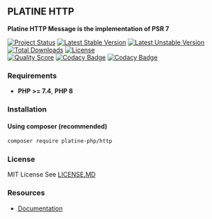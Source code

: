 ## PLATINE HTTP
**Platine HTTP Message is the implementation of PSR 7**

[![Project Status](http://opensource.box.com/badges/active.svg)](http://opensource.box.com/badges)
[![Latest Stable Version](https://poser.pugx.org/platine-php/http/v)](https://packagist.org/packages/platine-php/http)
[![Latest Unstable Version](https://poser.pugx.org/platine-php/http/v/unstable)](https://packagist.org/packages/platine-php/http)
[![Total Downloads](https://poser.pugx.org/platine-php/http/downloads)](https://packagist.org/packages/platine-php/http)
[![License](https://poser.pugx.org/platine-php/http/license)](https://packagist.org/packages/platine-php/http)  
[![Quality Score](https://img.shields.io/scrutinizer/g/platine-php/http.svg?style=flat-square)](https://scrutinizer-ci.com/g/platine-php/http)
[![Codacy Badge](https://app.codacy.com/project/badge/Grade/acf6f01566394956aebefbe1dd471792)](https://app.codacy.com/gh/platine-php/http/dashboard?utm_source=gh&utm_medium=referral&utm_content=&utm_campaign=Badge_grade)
[![Codacy Badge](https://app.codacy.com/project/badge/Coverage/acf6f01566394956aebefbe1dd471792)](https://app.codacy.com/gh/platine-php/http/dashboard?utm_source=gh&utm_medium=referral&utm_content=&utm_campaign=Badge_coverage)

### Requirements 
- **PHP >= 7.4**, **PHP 8** 

### Installation
#### Using composer (recommended)
```bash
composer require platine-php/http
```

### License
MIT License See [LICENSE.MD](LICENSE.MD)


### Resources
- [Documentation](https://docs.platine-php.com/packages/http)

